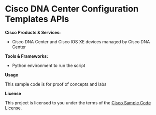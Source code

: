 
# Cisco DNA Center Configuration Templates APIs


**Cisco Products & Services:**

- Cisco DNA Center and Cisco IOS XE devices managed by Cisco DNA Center

**Tools & Frameworks:**

- Python environment to run the script

**Usage**


 
 This sample code is for proof of concepts and labs

**License**

This project is licensed to you under the terms of the [Cisco Sample Code License](./LICENSE).
